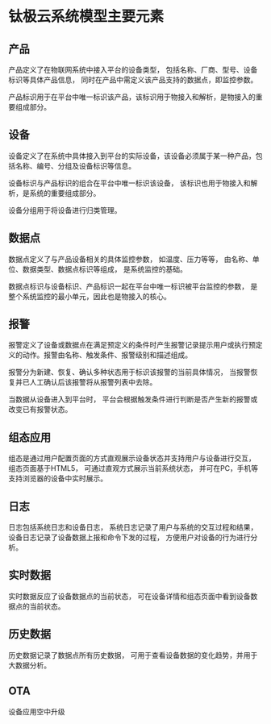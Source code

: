 # 钛极云系统模型主要元素

## 产品

产品定义了在物联网系统中接入平台的设备类型， 包括名称、厂商、型号、设备标识等具体产品信息， 同时在产品中需定义该产品支持的数据点，即监控参数。 

产品标识用于在平台中唯一标识该产品，该标识用于物接入和解析，是物接入的重要组成部分。

## 设备

设备定义了在系统中具体接入到平台的实际设备，该设备必须属于某一种产品，包括名称、编号、分组及设备标识等信息。

设备标识与产品标识的组合在平台中唯一标识该设备， 该标识也用于物接入和解析，是系统的重要组成部分。

设备分组用于将设备进行归类管理。

## 数据点

数据点定义了与产品设备相关的具体监控参数， 如温度、压力等等， 由名称、单位、数据类型、数据点标识等组成， 是系统监控的基础。

数据点标识与设备标识、产品标识一起在平台中唯一标识被平台监控的参数， 是整个系统监控的最小单元，因此也是物接入的核心。 

## 报警

报警定义了设备或数据点在满足预定义的条件时产生报警记录提示用户或执行预定义的动作。报警由名称、触发条件、报警级别和描述组成。 

报警分为新建、恢复、确认多种状态用于标识该报警的当前具体情况， 当报警恢复并已人工确认后该报警将从报警列表中去除。

当数据从设备进入到平台时， 平台会根据触发条件进行判断是否产生新的报警或改变已有报警状态。

## 组态应用

组态是通过用户配置页面的方式直观展示设备状态并支持用户与设备进行交互， 组态页面基于HTML5， 可通过直观方式展示当前系统状态， 并可在PC，手机等支持浏览器的设备中实时展示。

## 日志

日志包括系统日志和设备日志， 系统日志记录了用户与系统的交互过程和结果， 设备日志记录了设备数据上报和命令下发的过程， 方便用户对设备的行为进行分析。

## 实时数据

实时数据反应了设备数据点的当前状态， 可在设备详情和组态页面中看到设备数据点的当前状态。

## 历史数据

历史数据记录了数据点所有历史数据， 可用于查看设备数据的变化趋势，并用于大数据分析。 

## OTA

设备应用空中升级
